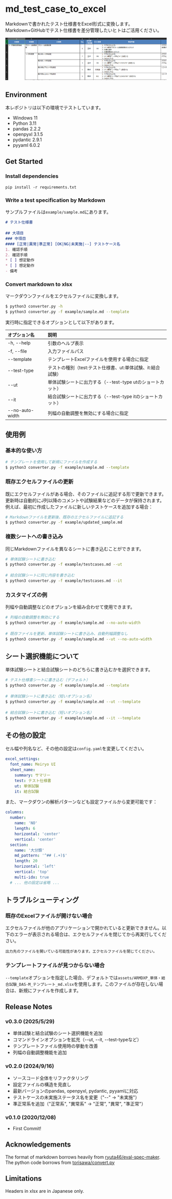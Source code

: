 # md_test_case_to_excel

Markdownで書かれたテスト仕様書をExcel形式に変換します。Markdown+GitHubでテスト仕様書を差分管理したいヒトはご活用ください。

![](attachments/excel-image.png)

## Environment

本レポジトリは以下の環境でテストしています。

- Windows 11
- Python 3.11
- pandas 2.2.2
- openpyxl 3.1.5
- pydantic 2.9.1
- pyyaml 6.0.2

## Get Started

### Install dependencies

```shell
pip install -r requirements.txt
```

### Write a test specification by Markdown

サンプルファイルは`example/sample.md`にあります。

```markdown
# テスト仕様書

## 大項目
### 中項目
#### [正常|異常|準正常] [OK|NG|未実施|--] テストケース名
1. 確認手順
2. 確認手順
* [ ] 想定動作
* [ ] 想定動作
- 備考
```

### Convert markdown to xlsx

マークダウンファイルをエクセルファイルに変換します。

```bash
$ python3 converter.py -h
$ python3 converter.py -f example/sample.md --template
```

実行時に指定できるオプションとして以下があります。

|オプション名|説明|
|:---|:---|
|-h, --help| 引数のヘルプ表示|
|-f, --file| 入力ファイルパス|
|--template| テンプレートExcelファイルを使用する場合に指定|
|--test-type| テストの種別（test:テスト仕様書、ut:単体試験、it:結合試験）|
|--ut| 単体試験シートに出力する（--test-type utのショートカット）|
|--it| 結合試験シートに出力する（--test-type itのショートカット）|
|--no-auto-width| 列幅の自動調整を無効にする場合に指定|

## 使用例

### 基本的な使い方

```bash
# テンプレートを使用して新規にファイルを作成する
$ python3 converter.py -f example/sample.md --template

```

### 既存エクセルファイルの更新

既にエクセルファイルがある場合、そのファイルに追記する形で更新できます。
更新時は自動的にJ列以降のコメントや試験結果などのデータが保持されます。
例えば、最初に作成したファイルに新しいテストケースを追加する場合：

```bash
# Markdownファイルを更新後、既存のエクセルファイルに追記する
$ python3 converter.py -f example/updated_sample.md
```

### 複数シートへの書き込み

同じMarkdownファイルを異なるシートに書き込むことができます。

```bash
# 単体試験シートに書き込む
$ python3 converter.py -f example/testcases.md --ut

# 結合試験シートに同じ内容を書き込む
$ python3 converter.py -f example/testcases.md --it
```

### カスタマイズの例

列幅や自動調整などのオプションを組み合わせて使用できます。

```bash
# 列幅の自動調整を無効にする
$ python3 converter.py -f example/sample.md --no-auto-width

# 既存ファイルを更新、単体試験シートに書き込み、自動列幅調整なし
$ python3 converter.py -f example/sample.md --ut --no-auto-width
```

## シート選択機能について

単体試験シートと結合試験シートのどちらに書き込むかを選択できます。

```bash
# テスト仕様書シートに書き込む（デフォルト）
$ python3 converter.py -f example/sample.md --template

# 単体試験シートに書き込む（短いオプション名）
$ python3 converter.py -f example/sample.md --ut --template

# 結合試験シートに書き込む（短いオプション名）
$ python3 converter.py -f example/sample.md --it --template
```

## その他の設定

セル幅や列名など、その他の設定は`config.yaml`を変更してください。

```yaml
excel_settings:
  font_name: Meiryo UI
  sheet_name:
    summary: サマリー
    test: テスト仕様書
    ut: 単体試験
    it: 結合試験
```

また、マークダウンの解析パターンなども設定ファイルから変更可能です：

```yaml
columns:
  number:
    name: 'NO'
    length: 6
    horizontal: 'center'
    vertical: 'center'
  section:
    name: '大分類'
    md_pattern: '^## (.+)$'
    length: 20
    horizontal: 'left'
    vertical: 'top'
    multi-idx: true
  # ... 他の設定は省略 ...
```

## トラブルシューティング

### 既存のExcelファイルが開けない場合

エクセルファイルが他のアプリケーションで開かれていると更新できません。以下のエラーが表示される場合は、エクセルファイルを閉じてから再実行してください。

```
出力先のファイルを開いている可能性があります。エクセルファイルを閉じてください。
```

### テンプレートファイルが見つからない場合

`--template`オプションを指定した場合、デフォルトでは`assets/ARMDXP_単体・結合試験_DAS-M_テンプレート_md.xlsx`を使用します。このファイルが存在しない場合は、新規にファイルを作成します。

## Release Notes

### v0.3.0 (2025/5/29)

- 単体試験と結合試験のシート選択機能を追加
- コマンドラインオプションを拡充（--ut, --it, --test-typeなど）
- テンプレートファイル使用時の挙動を改善
- 列幅の自動調整機能を追加

### v0.2.0 (2024/9/16)

- ソースコード全体をリファクタリング
- 設定ファイルの構造を見直し
- 最新バージョンのpandas, openpyxl, pydantic, pyyamlに対応
- テストケースの未実施ステータス名を変更（"--" -> "未実施"）
- 準正常系を追加（"正常系", "異常系" -> "正常", "異常", "準正常"）

### v0.1.0 (2020/12/08)

- First Commit!

## Acknowledgements

The format of markdown borrows heavily from [ryuta46/eval-spec-maker](https://github.com/ryuta46/eval-spec-maker). The python code borrows from [torisawa/convert.py](https://gist.github.com/toriwasa/37c690862ddf67d43cfd3e1af4e40649)

## Limitations

Headers in xlsx are in Japanese only.

